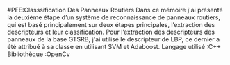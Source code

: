 #PFE:Classsification Des Panneaux Routiers
Dans ce mémoire j'ai présenté la deuxième étape d’un système de reconnaissance de
panneaux routiers, qui est basé principalement sur deux étapes principales, l’extraction
des descripteurs et leur classification.
Pour l’extraction des descripteurs des panneaux de la base GTSRB, j'ai utilisé le descripteur de LBP, 
ce dernier a été attribué à sa classe en utilisant SVM et Adaboost.
Langage utilisé :C++
Bibliothèque :OpenCv
